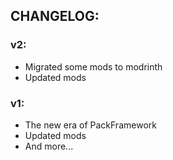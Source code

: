 ## CHANGELOG:

### v2:
- Migrated some mods to modrinth
- Updated mods

### v1:
- The new era of PackFramework
- Updated mods
- And more...
